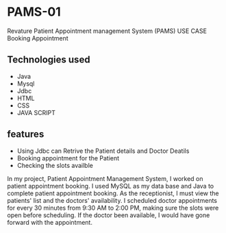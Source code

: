 # PAMS-01
Revature Patient Appointment management System (PAMS) USE CASE Booking Appointment 

## Technologies used
- Java
- Mysql
- Jdbc
- HTML
- CSS
- JAVA SCRIPT


## features
- Using Jdbc can Retrive the Patient details and Doctor Deatils
- Booking appointment for the Patient
- Checking the slots availble

In my project, Patient Appointment Management System, I worked on patient appointment booking. I used MySQL as my data base and Java to complete patient appointment booking.
As the receptionist, I must view the patients' list and the doctors' availability. I scheduled doctor appointments for every 30 minutes from 9:30 AM to 2:00 PM, making sure the slots were open before scheduling. If the doctor been available, I would have gone forward with the appointment.
